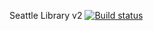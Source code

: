 Seattle Library v2
[![Build status](https://ci.appveyor.com/api/projects/status/2own2it5a9qi1jdp/branch/continuous_integration_testing?svg=true)](https://ci.appveyor.com/project/awwad/seattlelib-v2/branch/continuous_integration_testing)

